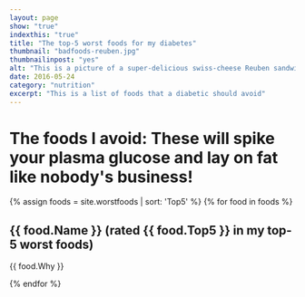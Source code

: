 ```yaml
---
layout: page
show: "true"
indexthis: "true"
title: "The top-5 worst foods for my diabetes"
thumbnail: "badfoods-reuben.jpg"
thumbnailinpost: "yes"
alt: "This is a picture of a super-delicious swiss-cheese Reuben sandwich ordered at Katz's off Houston in NYC. It's delicious but not something I'd eat every day"
date: 2016-05-24
category: "nutrition"
excerpt: "This is a list of foods that a diabetic should avoid"
---
```


# The foods I avoid: These will spike your plasma glucose and lay on fat like nobody's business!

{% assign foods = site.worstfoods | sort: 'Top5' %}
{% for food in foods %}

## {{ food.Name }} (rated {{ food.Top5 }} in my top-5 worst foods)  

{{ food.Why }}

{% endfor %}

<p style="clear: both;">&nbsp;</p>

